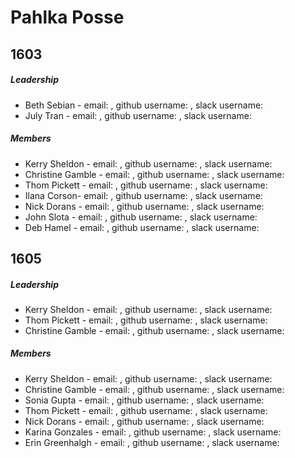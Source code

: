 # Pahlka Posse

## 1603

##### Leadership

* Beth Sebian - email: , github username: , slack username:
* July Tran - email: , github username: , slack username:

##### Members

* Kerry Sheldon - email: , github username: , slack username:
* Christine Gamble - email: , github username: , slack username:
* Thom Pickett - email: , github username: , slack username:
* Ilana Corson- email: , github username: , slack username:
* Nick Dorans - email: , github username: , slack username:
* John Slota - email: , github username: , slack username:
* Deb Hamel - email: , github username: , slack username:

## 1605

##### Leadership

* Kerry Sheldon - email: , github username: , slack username:
* Thom Pickett - email: , github username: , slack username:
* Christine Gamble - email: , github username: , slack username:

##### Members

* Kerry Sheldon - email: , github username: , slack username:
* Christine Gamble - email: , github username: , slack username:
* Sonia Gupta - email: , github username: , slack username:
* Thom Pickett - email: , github username: , slack username:
* Nick Dorans - email: , github username: , slack username:
* Karina Gonzales - email: , github username: , slack username:
* Erin Greenhalgh - email: , github username: , slack username:
